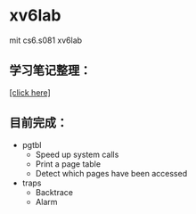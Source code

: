 # xv6lab
mit cs6.s081 xv6lab
## 学习笔记整理：
[[click here]](https://pentagonal-fruit-e3e.notion.site/xv6-lab-c79fc7df97c44f1482bae9e860a3e4ff?pvs=4) 
## 目前完成：
- pgtbl
  - Speed up system calls
  - Print a page table
  - Detect which pages have been accessed
- traps
  - Backtrace
  - Alarm
